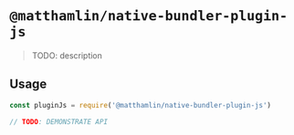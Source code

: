 # `@matthamlin/native-bundler-plugin-js`

> TODO: description

## Usage

```js
const pluginJs = require('@matthamlin/native-bundler-plugin-js')

// TODO: DEMONSTRATE API
```

